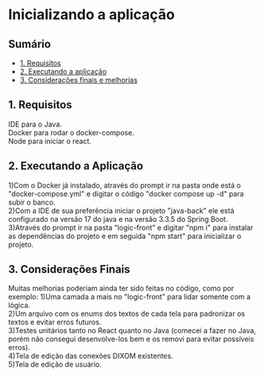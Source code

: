 # Inicializando a aplicação

## Sumário
- [1. Requisitos](#requisitos)
- [2. Executando a aplicação](#executando-a-aplicação)
- [3. Considerações finais e melhorias](#considerações-finais)

## 1. Requisitos
IDE para o Java.\
Docker para rodar o docker-compose.\
Node para iniciar o react.

## 2. Executando a Aplicação
1)Com o Docker já instalado, através do prompt ir na pasta onde está o "docker-compose.yml" e digitar o código "docker compose up -d" para subir o banco.\
2)Com a IDE de sua preferência iniciar o projeto "java-back" ele está configurado na versão 17 do java e na versão 3.3.5 do Spring Boot.\
3)Através do prompt ir na pasta "logic-front" e digitar "npm i" para instalar as dependências do projeto e em seguida "npm start" para inicializar o projeto.

## 3. Considerações Finais
Muitas melhorias poderiam ainda ter sido feitas no código, como por exemplo:
1)Uma camada a mais no "logic-front" para lidar somente com a lógica.\
2)Um arquivo com os enums dos textos de cada tela para padronizar os textos e evitar erros futuros.\
3)Testes unitários tanto no React quanto no Java (comecei a fazer no Java, porém não consegui desenvolve-los bem e os removi para evitar possíveis erros).\
4)Tela de edição das conexões DIXOM existentes.\
5)Tela de edição de usuário.
